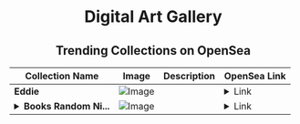 <div align="center">

# Digital Art Gallery

## Trending Collections on OpenSea

| Collection Name                       | Image                                                                                     | Description                       | OpenSea Link                                                                                          |
|---------------------------------------|-------------------------------------------------------------------------------------------|-----------------------------------|--------------------------------------------------------------------------------------------------------|
| **Eddie** | ![Image](https://i.seadn.io/s/raw/files/0984e05df330160955fb6018f443f7de.jpg?w=500&auto=format?w=200&auto=format) |  | <details><summary>Link</summary>[Eddie](https://opensea.io/collection/eddie-16)</details> |
| **<details><summary>Books Random Ni...</summary>Books Random Nitrogen</details>** | ![Image](https://i.seadn.io/s/raw/files/eaad1b8dc522c7d533bee81755a5e130.jpg?w=500&auto=format?w=200&auto=format) |  | <details><summary>Link</summary>[Books Random Nitrogen](https://opensea.io/collection/books-random-nitrogen)</details> |

</div>